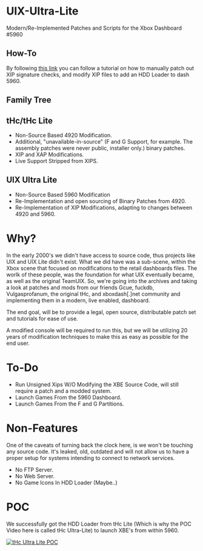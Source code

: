 # UIX-Ultra-Lite
Modern/Re-Implemented Patches and Scripts for the Xbox Dashboard #5960

## How-To

By following [this link](https://github.com/MrMilenko/UIX-Ultra-Lite/tree/main/xboxdashdata.185ead00#what-are-these-files) you can follow a tutorial on how to manually patch out XIP signature checks, and modify XIP files to add an HDD Loader to dash 5960.

## Family Tree

## tHc/tHc Lite
* Non-Source Based 4920 Modification.
* Additional, "unavailable-in-source" (F and G Support, for example. The assembly patches were never public, installer only.) binary patches.
* XIP and XAP Modifications.
* Live Support Stripped from XIPS. 

## UIX Ultra Lite
* Non-Source Based 5960 Modification
* Re-Implementation and open sourcing of Binary Patches from 4920.
* Re-Implementation of XIP Modifications, adapting to changes between 4920 and 5960.


# Why?

In the early 2000's we didn't have access to source code, thus projects like UIX and UIX Lite didn't exist. What we did have was a sub-scene, within the Xbox scene that focused on modifications to the retail dashboards files. The worlk of these people, was the foundation for what UIX eventually became, as well as the original TeamUIX. So, we're going into the archives and taking a look at patches and mods from our friends Gcue, fuckdb, Vulgasprofanum, the original tHc, and xboxdash[.]net community and implementing them in a modern, live enabled, dashboard.

The end goal, will be to provide a legal, open source, distributable patch set and tutorials for ease of use.

A modified console will be required to run this, but we will be utilizing 20 years of modification techniques to make this as easy as possible for the end user.

# To-Do

* Run Unsigned Xips W/O Modifying the XBE Source Code, will still require a patch and a modded system.
* Launch Games From the 5960 Dashboard.
* Launch Games From the F and G Partitions.

# Non-Features
One of the caveats of turning back the clock here, is we won't be touching any source code. It's leaked, old, outdated and will not allow us to have a proper setup for systems intending to connect to network services.

* No FTP Server.
* No Web Server.
* No Game Icons In HDD Loader (Maybe..)

# POC

We successfully got the HDD Loader from tHc Lite (Which is why the POC Video here is called tHc Ultra-Lite) to launch XBE's from within 5960.

[![tHc Ultra Lite POC](http://img.youtube.com/vi/IlFVf--V0Ac/0.jpg)](https://www.youtube.com/watch?v=IlFVf--V0Ac)
